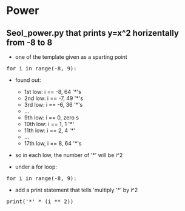 # Power

## Seol_power.py that prints y=x^2 horizentally from -8 to 8

- one of the template given as a sparting point

<pre>
for i in range(-8, 9):
</pre>

- found out:
    - 1st low: i == -8, 64 '*'s
    - 2nd low: i == -7, 49 '*'s
    - 3rd low: i == -6, 36 '*'s
    - ...
    - 9th low: i == 0, zero s
    - 10th low: i == 1, 1 '*'
    - 11th low: i == 2, 4 '*'
    - ...
    - 17th low, i == 8, 64 '*'s 
- so in each low, the number of '*' will be i^2

- under a for loop:

<pre>
for i in range(-8, 9):
</pre>

- add a print statement that tells 'multiply '*' by i^2
 
<pre>
print('*' * (i ** 2))
</pre>